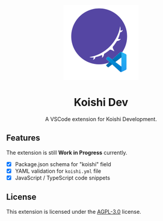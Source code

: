 <p align="center">
<img src="https://github.com/MaikoTan/vscode-koishi-dev/blob/master/koishi.png?raw=true" alt="logo">
</p>

<h1 align="center">Koishi Dev</h1>

<p align="center">
A VSCode extension for Koishi Development.
</p>

## Features

The extension is still **Work in Progress** currently.

- [x] Package.json schema for "koishi" field
- [x] YAML validation for `koishi.yml` file
- [x] JavaScript / TypeScript code snippets

## License

This extension is licensed under the [AGPL-3.0](https://www.gnu.org/licenses/agpl-3.0.en.html) license.
